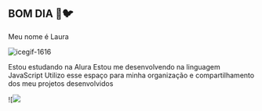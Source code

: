 ## BOM DIA 💛🐦

Meu nome é Laura

![icegif-1616](https://github.com/mrPombinho/mrPombinho/assets/171972186/f0b41949-25e1-41e0-b0c8-779147057ff6)


Estou estudando na Alura
Estou me desenvolvendo na linguagem JavaScript
Utilizo esse espaço para minha organização e compartilhamento dos meu projetos desenvolvidos





<!--
**mrPombinho/mrPombinho** is a ✨ _special_ ✨ repository because its `README.md` (this file) appears on your GitHub profile.

Here are some ideas to get you started:

- 🔭 I’m currently working on ...
- 🌱 I’m currently learning ... Alura
- 👯 I’m looking to collaborate on ...
- 🤔 I’m looking for help with ...
- 💬 Ask me about ... Books
- 📫 How to reach me: ...
- 😄 Pronouns: ...
- ⚡ Fun fact: ...
-->
![![](link)
